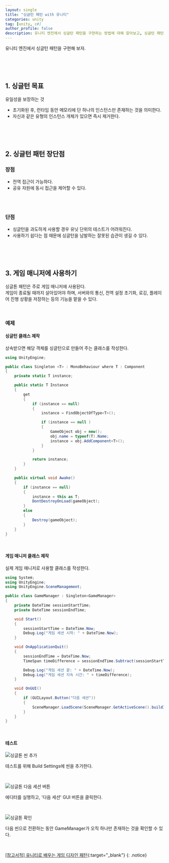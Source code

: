 ```yaml
---
layout: single
title: "싱글턴 패턴 with 유니티"
categories: unity
tag: [unity, c#]
author_profile: false
description: 유니티 엔진에서 싱글턴 패턴을 구현하는 방법에 대해 알아보고, 싱글턴 패턴을 사용하는 이유와 장단점을 살펴보겠습니다.
---
```


유니티 엔진에서 싱글턴 패턴을 구현해 보자.

<br>
<br>
<br>

## 1. 싱글턴 목표

유일성을 보장하는 것

- 초기화된 후, 런타임 동안 메모리에 단 하나의 인스턴스만 존재하는 것을 의미한다.
- 자신과 같은 유형의 인스턴스 개체가 있으면 즉시 제거한다.

<br>
<br>
<br>

## 2. 싱글턴 패턴 장단점

### 장점

- 전역 접근이 가능하다.
- 공유 자원에 동시 접근을 제어할 수 있다.

<br>
<br>

### 단점

- 싱글턴을 과도하게 사용할 경우 유닛 단위의 테스트가 어려워진다.
- 사용하기 쉽다는 점 때문에 싱글턴을 남발하는 잘못된 습관이 생길 수 있다.

<br>
<br>
<br>

## 3. 게임 매니저에 사용하기

싱글톤 패턴은 주로 게임 매니저에 사용된다.  
게임이 종료될 때까지 살아있어야 하며, 서버와의 통신, 전역 설정 초기화, 로깅, 플레이어 진행 상황을 저장하는 등의 기능을 맡을 수 있다.

<br>

### 예제

#### 싱글턴 클래스 제작

상속받으면 해당 객체를 싱글턴으로 만들어 주는 클래스를 작성한다.

```csharp
using UnityEngine;

public class Singleton <T> : MonoBehaviour where T : Component
{
    private static T instance;

    public static T Instance
    {
        get
        {
            if (instance == null)
            {
                instance = FindObjectOfType<T>();

                if (instance == null )
                {
                    GameObject obj = new();
                    obj.name = typeof(T).Name;
                    instance = obj.AddComponent<T>();
                }
            }

            return instance;
        }
    }

    public virtual void Awake()
    {
        if (instance == null)
        {
            instance = this as T;
            DontDestroyOnLoad(gameObject);
        }
        else
        {
            Destroy(gameObject);
        }
    }
}
```

<br>

#### 게임 매니저 클래스 제작

실제 게임 매니저로 사용할 클래스를 작성한다.

```csharp
using System;
using UnityEngine;
using UnityEngine.SceneManagement;

public class GameManager : Singleton<GameManager>
{
    private DateTime sessionStartTime;
    private DateTime sessionEndTime;

    void Start()
    {
        sessionStartTime = DateTime.Now;
        Debug.Log("게임 세션 시작: " + DateTime.Now);
    }

    void OnApplicationQuit()
    {
        sessionEndTime = DateTime.Now;
        TimeSpan timeDifference = sessionEndTime.Subtract(sessionStartTime);

        Debug.Log("게임 세션 끝: " + DateTime.Now);
        Debug.Log("게임 세션 지속 시간: " + timeDifference);
    }

    void OnGUI()
    {
        if (GUILayout.Button("다음 세션"))
        {
            SceneManager.LoadScene(SceneManager.GetActiveScene().buildIndex + 1);
        }
    }
}
```

<br>

#### 테스트

![싱글톤 씬 추가](https://drive.google.com/uc?export=view&id=123IR3tzpjdjvFRCCNZE3ycmibBdwah68)

테스트를 위해 Build Settings에 씬을 추가한다.

<br>

![싱글톤 다음 세션 버튼](https://drive.google.com/uc?export=view&id=1P4_g_lWusiYzySHJZqa-lWn4p0rEZZhE)

에디터를 실행하고, '다음 세션' GUI 버튼을 클릭한다.

<br>

![싱글톤 확인](https://drive.google.com/uc?export=view&id=13D1WjdYofoVDkM4liV4q5CscZjF8tmsu)

다음 씬으로 전환하는 동안 GameManager가 오직 하나만 존재하는 것을 확인할 수 있다.

<br>

[[참고서적] 유니티로 배우는 게임 디자인 패턴](https://search.shopping.naver.com/book/search?bookTabType=ALL&pageIndex=1&pageSize=40&query=%EC%9C%A0%EB%8B%88%ED%8B%B0%EB%A1%9C%20%EB%B0%B0%EC%9A%B0%EB%8A%94%20%EA%B2%8C%EC%9E%84%20%EB%94%94%EC%9E%90%EC%9D%B8%20%ED%8C%A8%ED%84%B4&sort=REL){:target="\_blank"}
{: .notice}
